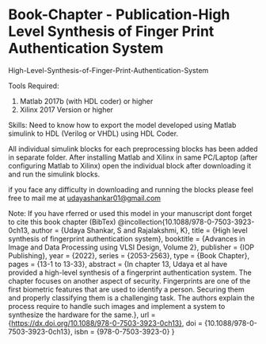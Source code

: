 # Book-Chapter - Publication-High Level Synthesis of Finger Print Authentication System
High-Level-Synthesis-of-Finger-Print-Authentication-System

Tools Required:
1. Matlab 2017b (with HDL coder) or higher
2. Xilinx 2017 Version or higher

Skills: Need to know how to export the model developed using Matlab simulink to HDL (Verilog or VHDL) using HDL Coder.

All individual simulink blocks for each preprocessing blocks has been added in separate folder. After installing Matlab and Xilinx in same PC/Laptop (after configuring Matlab to Xilinx) open the individual block after downloading it and run the simulink blocks.

if you face any difficulty in downloading and running the blocks please feel free to mail me at udayashankar01@gmail.com


Note: If you have rferred or used this model in your manuscript dont forget to cite this book chapter (BibTex)
@incollection{10.1088/978-0-7503-3923-0ch13,
author = {Udaya Shankar, S and Rajalakshmi, K},
title = {High level synthesis of fingerprint authentication system},
booktitle = {Advances in Image and Data Processing using VLSI Design, Volume 2},
publisher = {IOP Publishing},
year = {2022},
series = {2053-2563},
type = {Book Chapter},
pages = {13-1 to 13-33},
abstract = {In chapter 13, Udaya et al have provided a high-level synthesis of a fingerprint authentication system. The chapter focuses on another aspect of security. Fingerprints are one of the first biometric features that are used to identify a person. Securing them and properly classifying them is a challenging task. The authors explain the process require to handle such images and implement a system to synthesize the hardware for the same.},
url = {https://dx.doi.org/10.1088/978-0-7503-3923-0ch13},
doi = {10.1088/978-0-7503-3923-0ch13},
isbn = {978-0-7503-3923-0}
}
